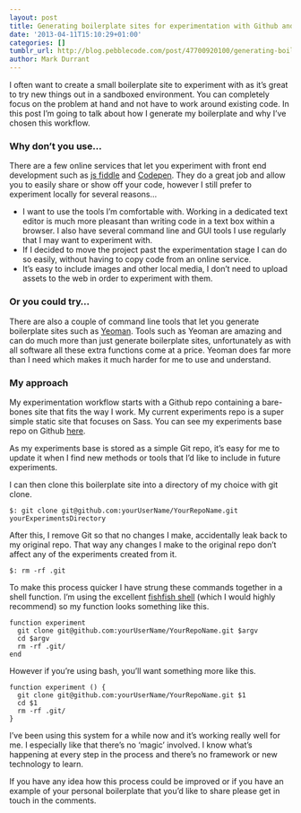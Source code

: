 ```yaml
---
layout: post
title: Generating boilerplate sites for experimentation with Github and shell aliases.
date: '2013-04-11T15:10:29+01:00'
categories: []
tumblr_url: http://blog.pebblecode.com/post/47700920100/generating-boilerplate-sites-for-experimentation
author: Mark Durrant
---
```

<p>I often want to create a small boilerplate site to experiment with as it&rsquo;s great to try new things out in a sandboxed environment. You can completely focus on the problem at hand and not have to work around existing code. In this post I&rsquo;m going to talk about how I generate my boilerplate and why I&rsquo;ve chosen this workflow.</p>

<h3>Why don&rsquo;t you use…</h3>

<p>There are a few online services that let you experiment with front end development such as <a href="http://jsfiddle.net/">js fiddle</a> and <a href="http://codepen.io/">Codepen</a>. They do a great job and allow you to easily share or show off your code, however I still prefer to experiment locally for several reasons…</p>

<ul><li>I want to use the tools I&rsquo;m comfortable with. Working in a dedicated text editor is much more pleasant than writing code in a text box within a browser. I also have several command line and GUI tools I use regularly that I may want to experiment with.</li>
<li>If I decided to move the project past the experimentation stage I can do so easily, without having to copy code from an online service.</li>
<li>It&rsquo;s easy to include images and other local media, I don&rsquo;t need to upload assets to the web in order to experiment with them. </li>
</ul><h3>Or you could try…</h3>

<p>There are also a couple of command line tools that let you generate boilerplate sites such as <a href="http://yeoman.io/">Yeoman</a>. Tools such as Yeoman are amazing and can do much more than just generate boilerplate sites, unfortunately as with all software all these extra functions come at a price. Yeoman does far more than I need which makes it much harder for me to use and understand.</p>

<h3>My approach</h3>

<p>My experimentation workflow starts with a Github repo containing  a bare-bones site that fits the way I work. My current experiments repo is a super simple static site that focuses on Sass. You can see my experiments base repo on Github <a href="https://github.com/markdurrant/experiment_base">here</a>.</p>

<p>As my experiments base is stored as a simple Git repo, it&rsquo;s easy for me to update it when I find new methods or tools that I&rsquo;d like to include in future experiments.</p>

<p>I can then clone this boilerplate site into a directory of my choice with git clone.</p>

<pre><code>$: git clone git@github.com:yourUserName/YourRepoName.git yourExperimentsDirectory
</code></pre>

<p>After this, I remove Git so that no changes I make, accidentally leak back to my original repo. That way any changes I make to the original repo don&rsquo;t affect any of the experiments created from it.</p>

<pre><code>$: rm -rf .git
</code></pre>

<p>To make this process quicker I have strung these commands together in a shell function. I&rsquo;m using the excellent <a href="http://ridiculousfish.com/shell/">fishfish shell</a> (which I would highly recommend) so my function looks something like this.</p>

<pre><code>function experiment
  git clone git@github.com:yourUserName/YourRepoName.git $argv
  cd $argv
  rm -rf .git/
end
</code></pre>

<p>However if you&rsquo;re using bash, you&rsquo;ll want something more like this.</p>

<pre><code>function experiment () {
  git clone git@github.com:yourUserName/YourRepoName.git $1
  cd $1
  rm -rf .git/
}
</code></pre>

<p>I&rsquo;ve been using this system for a while now and it&rsquo;s working really well for me. I especially like that there&rsquo;s no &lsquo;magic&rsquo; involved. I know what&rsquo;s happening at every step in the process and there&rsquo;s no framework or new technology to learn.</p>

<p>If you have any idea how this process could be improved or if you have an example of your personal boilerplate that you&rsquo;d like to share please get in touch in the comments.</p>

